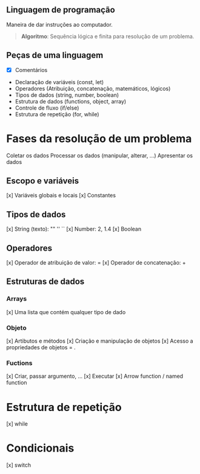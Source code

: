 ## Linguagem de programação

Maneira de dar instruções ao computador.

> **Algoritmo**: Sequência lógica e finita para resolução de um problema.

## Peças de uma linguagem

- [x] Comentários
- Declaração de variáveis (const, let)
- Operadores (Atribuição, concatenação, matemáticos, lógicos)
- Tipos de dados (string, number, boolean)
- Estrutura de dados (functions, object, array)
- Controle de fluxo (if/else)
- Estrutura de repetição (for, while)

# Fases da resolução de um problema

Coletar os dados
Processar os dados (manipular, alterar, ...)
Apresentar os dados

## Escopo e variáveis

[x] Variáveis globais e locais
[x] Constantes

## Tipos de dados

[x] String (texto): "" '' ``
[x] Number: 2, 1.4
[x] Boolean

## Operadores

[x] Operador de atribuição de valor: =
[x] Operador de concatenação: +

## Estruturas de dados

### Arrays

[x] Uma lista que contém qualquer tipo de dado

### Objeto

[x] Artibutos e métodos
[x] Criação e manipulação de objetos
[x] Acesso a propriedades de objetos = .

### Fuctions

[x] Criar, passar argumento, ...
[x] Executar
[x] Arrow function / named function

# Estrutura de repetição

[x] while

# Condicionais

[x] switch